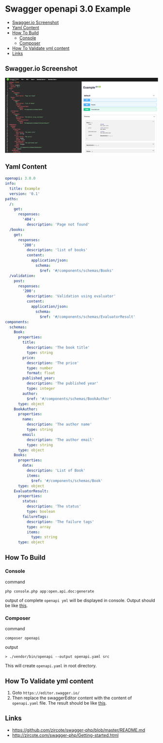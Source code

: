 # Swagger openapi 3.0 Example

* [Swagger.io Screenshot](#swaggerio-screenshot)
* [Yaml Content](#yaml-content)
* [How To Build](#how-to-build)
  * [Console](#console)
  * [Composer](#composer)
* [How To Validate yml content](#how-to-validate-yml-content)
* [Links](#links)

## Swagger.io Screenshot

![swagger.io screenshot](https://github.com/harryosmar/php-bootstrap/blob/swagger/public/images/swagger.io-v2.png)

## Yaml Content

```yaml
openapi: 3.0.0
info:
  title: Example
  version: '0.1'
paths:
  /:
    get:
      responses:
        '404':
          description: 'Page not found'
  /books:
    get:
      responses:
        '200':
          description: 'list of books'
          content:
            application/json:
              schema:
                $ref: '#/components/schemas/Books'
  /validation:
    post:
      responses:
        '200':
          description: 'Validation using evaluator'
          content:
            application/json:
              schema:
                $ref: '#/components/schemas/EvaluatorResult'
components:
  schemas:
    Book:
      properties:
        title:
          description: 'The book title'
          type: string
        price:
          description: 'The price'
          type: number
          format: float
        published_year:
          description: 'The published year'
          type: integer
        author:
          $ref: '#/components/schemas/BookAuthor'
      type: object
    BookAuthor:
      properties:
        name:
          description: 'The author name'
          type: string
        email:
          description: 'The author email'
          type: string
      type: object
    Books:
      properties:
        data:
          description: 'List of Book'
          items:
            $ref: '#/components/schemas/Book'
      type: object
    EvaluatorResult:
      properties:
        status:
          description: 'The status'
          type: boolean
        failureTags:
          description: 'The failure tags'
          type: array
          items:
            type: string
      type: object
```


## How To Build 

### Console

command
```
php console.php app:open.api.doc:generate
```

output of complete `openapi yml` will be displayed in console. Output should be like [this](#yaml-content).

### Composer

command
```
composer openapi
```

output
```
> ./vendor/bin/openapi --output openapi.yaml src
```

This will create `openapi.yaml` in root directory.

## How To Validate yml content

1. Goto `https://editor.swagger.io/`
2. Then replace the swaggerEditor content with the content of `openapi.yaml` file. The result should be like [this](#swaggerio-screenshot).

## Links
- https://github.com/zircote/swagger-php/blob/master/README.md
- http://zircote.com/swagger-php/Getting-started.html
